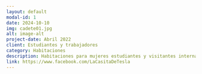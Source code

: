 ```yaml
---
layout: default
modal-id: 1
date: 2024-10-10
img: cadete01.jpg
alt: image-alt
project-date: Abril 2022
client: Estudiantes y trabajadores
category: Habitaciones
description: Habitaciones para mujeres estudiantes y visitantes internacionales con tiempos flexibles. Para más información contáctanos a través del formulario de esta web o visítanos en el link de este post.
link: https://www.facebook.com/LaCasitaDeTesla
---
```

